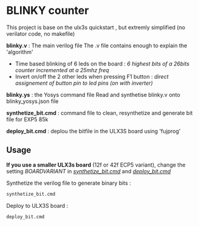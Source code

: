 # BLINKY counter

This project is base on the ulx3s quickstart , but extremly simplified (no verilator code, no makefile)

__blinky.v__ : The main verilog file 
The .v file contains enough to explain the 'algorithm'

* Time based blinking of 6 leds on the board : _6 highest bits of a 26bits counter incremented at a 25mhz freq_
* Invert on/off the 2 other leds when pressing F1 button : _direct assignement of button pin to led pins (on with inverter)_

__blinky.ys__ : the Yosys command file
Read and synthetise blinky.v onto blinky_yosys.json file

__synthetize_bit.cmd__ : command file to clean, resynthetize and generate bit file for EXP5 85k

__deploy_bit.cmd__ : deplou the bitfile in the ULX3S board using 'fujprog'

## Usage

__If you use a smaller ULX3s board__ (12f or 42f ECP5 variant), change the setting _BOARDVARIANT_ in _[synthetize_bit.cmd](synthetize_bit.cmd)_ and _[deploy_bit.cmd](deploy_bit.cmd)_

Synthetize the verilog file to generate binary bits :
```cmd
synthetize_bit.cmd
```


Deploy to ULX3S board :
```cmd
deploy_bit.cmd
```
